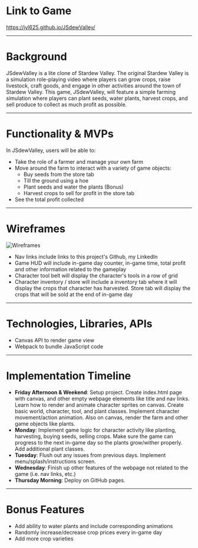 # Link to Game
https://jyl625.github.io/JSdewValley/

---

# Background

JSdewValley is a lite clone of Stardew Valley. The original Stardew Valley is a simulation role-playing video where players can grow crops, raise livestock, craft goods, and engage in other activities around the town of Stardew Valley. This game, JSdewValley, will feature a simple farming simulation where players can plant seeds, water plants, harvest crops, and sell produce to collect as much profit as possible.

---

# Functionality & MVPs

In JSdewValley, users will be able to: 
- Take the role of a farmer and manage your own farm
- Move around the farm to interact with a variety of game objects:
  - Buy seeds from the store tab
  - Till the ground using a hoe
  - Plant seeds and water the plants (Bonus)
  - Harvest crops to sell for profit in the store tab
- See the total profit collected

---

# Wireframes
![Wireframes](https://i.postimg.cc/vmFcqgmT/JS-Proj-Wireframes.png)

- Nav links include links to this project's Github, my LinkedIn
- Game HUD will include in-game day counter, in-game time, total profit and other information related to the gameplay
- Character tool belt will display the character's tools in a row of grid
- Character inventory / store will include a inventory tab where it will display the crops that character has harvested. Store tab will display the crops that will be sold at the end of in-game day

---

# Technologies, Libraries, APIs

- Canvas API to render game view
- Webpack to bundle JavaScript code

---

# Implementation Timeline

- **Friday Afternoon & Weekend**: Setup project. Create index.html page with canvas, and other empty webpage elements like title and nav links. Learn how to render and animate character sprites on canvas. Create basic world, character, tool, and plant classes. Implement character movement/action animation. Also on canvas, render the farm and other game objects like plants. 
- **Monday**: Implement game logic for character activity like planting, harvesting, buying seeds, selling crops. Make sure the game can progress to the next in-game day so the plants grow/wither properly. Add additional plant classes.
- **Tuesday**: Flush out any issues from previous days. Implement menu/splash/instructions screen.
- **Wednesday**: Finish up other features of the webpage not related to the game (i.e. nav links, etc.)
- **Thursday Morning**: Deploy on GitHub pages. 

---

# Bonus Features
- Add ability to water plants and include corresponding animations
- Randomly increase/decrease crop prices every in-game day
- Add more crop varieties 